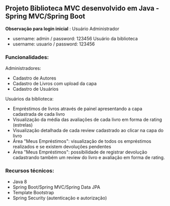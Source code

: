## Projeto Biblioteca MVC desenvolvido em Java - Spring MVC/Spring Boot

 **Observação para login inicial** :
 Usuário Administrador
 - username: admin / password: 123456
 Usuário da biblioteca
 - username: usuario / password: 123456

### Funcionalidades:

Administradores:
- Cadastro de Autores
- Cadastro de Livros com upload da capa
- Cadastro de Usuários

Usuários da biblioteca:
- Empréstimos de livros através de painel apresentando a capa cadastrada de cada livro
- Visualização da média das avaliações de cada livro em forma de rating (estrelas)
- Visualização detalhada de cada review cadastrado ao clicar na capa do livro
- Área "Meus Empréstimos": visualização de todos os empréstimos realizados e se existem devoluções pendentes
- Área "Meus Empréstimos": possibilidade de registrar devolução cadastrando também um review do livro e avaliação em forma de rating.


 


### Recursos técnicos:

- Java 8
- Spring Boot/Spring MVC/Spring Data JPA
- Template Bootstrap
- Spring Security (autenticação e autorização)
